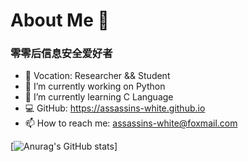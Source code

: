 # About Me 👋

### 零零后信息安全爱好者

- 📖 Vocation: Researcher && Student          
- 🔭 I’m currently working on Python
- 🌱 I’m currently learning C Language
- 💻 GitHub: https://assassins-white.github.io
- 📫 How to reach me: assassins-white@foxmail.com


[![Anurag's GitHub stats](https://github-readme-stats.vercel.app/api?username=Assassins-white&show_icons=true&theme=radical)]
